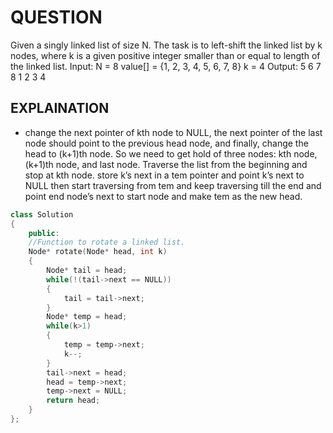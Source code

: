 # QUESTION

Given a singly linked list of size N. The task is to left-shift the linked list by k nodes, where k is a given positive integer smaller than or equal to length of the linked list.
Input:
N = 8
value[] = {1, 2, 3, 4, 5, 6, 7, 8}
k = 4
Output: 5 6 7 8 1 2 3 4

## EXPLAINATION

* change the next pointer of kth node to NULL, the next pointer of the last node should point to the previous head node, and finally, change the head to (k+1)th node. So we need to get hold of three nodes: kth node, (k+1)th node, and last node.
Traverse the list from the beginning and stop at kth node. store k’s next in a tem pointer and point k’s next to NULL then start traversing from tem and keep traversing till the end and point end node’s next to start node and make tem as the new head.

```cpp
class Solution
{
    public:
    //Function to rotate a linked list.
    Node* rotate(Node* head, int k)
    {
        Node* tail = head;
        while(!(tail->next == NULL))
        {
            tail = tail->next;
        }
        Node* temp = head;
        while(k>1)
        {
            temp = temp->next;
            k--;
        }
        tail->next = head;
        head = temp->next;
        temp->next = NULL;
        return head;
    }
};
```
